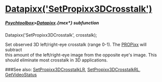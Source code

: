 # [Datapixx('SetPropixx3DCrosstalk')](Datapixx-SetPropixx3DCrosstalk) 
##### [Psychtoolbox](Psychtoolbox)>[Datapixx](Datapixx).{mex*} subfunction

Datapixx('SetPropixx3DCrosstalk', crosstalk);

Set observed 3D left/right-eye crosstalk (range 0-1). The [PROPixx](PROPixx) will subtract  
this amount of the left/right-eye image from the opposite eye's image. This  
should eliminate most crosstalk in 3D applications.  
  


###See also:
[SetPropixx3DCrosstalkLR](Datapixx-SetPropixx3DCrosstalkLR), [SetPropixx3DCrosstalkRL](Datapixx-SetPropixx3DCrosstalkRL), [GetVideoStatus](Datapixx-GetVideoStatus)
